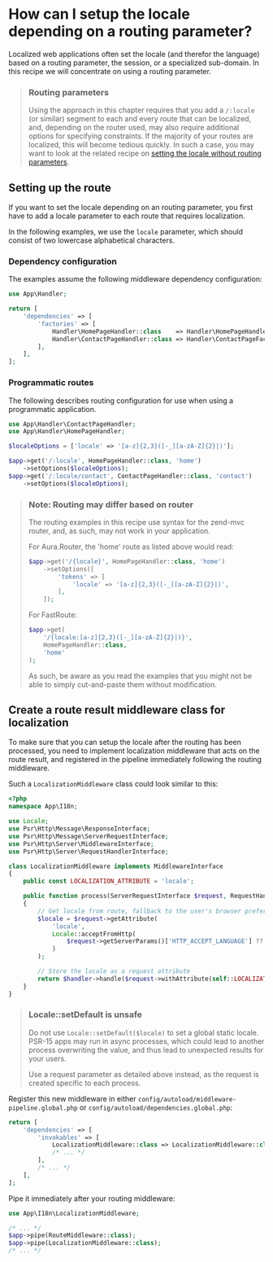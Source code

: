 # How can I setup the locale depending on a routing parameter?

Localized web applications often set the locale (and therefor the language)
based on a routing parameter, the session, or a specialized sub-domain.
In this recipe we will concentrate on using a routing parameter.

> ### Routing parameters
>
> Using the approach in this chapter requires that you add a `/:locale` (or
> similar) segment to each and every route that can be localized, and, depending
> on the router used, may also require additional options for specifying
> constraints. If the majority of your routes are localized, this will become
> tedious quickly. In such a case, you may want to look at the related recipe
> on [setting the locale without routing parameters](setting-locale-without-routing-parameter.md).

## Setting up the route

If you want to set the locale depending on an routing parameter, you first have
to add a locale parameter to each route that requires localization.

In the following examples, we use the `locale` parameter, which should consist
of two lowercase alphabetical characters.

### Dependency configuration

The examples assume the following middleware dependency configuration:

```php
use App\Handler;

return [
    'dependencies' => [
        'factories' => [
            Handler\HomePageHandler::class    => Handler\HomePageHandlerFactory::class,
            Handler\ContactPageHandler::class => Handler\ContactPageFactory::class,
        ],
    ],
];
```

### Programmatic routes

The following describes routing configuration for use when using a
programmatic application.

```php
use App\Handler\ContactPageHandler;
use App\Handler\HomePageHandler;

$localeOptions = ['locale' => '[a-z]{2,3}([-_][a-zA-Z]{2}|)'];

$app->get('/:locale', HomePageHandler::class, 'home')
    ->setOptions($localeOptions);
$app->get('/:locale/contact', ContactPageHandler::class, 'contact')
    ->setOptions($localeOptions);
```

> ### Note: Routing may differ based on router
>
> The routing examples in this recipe use syntax for the zend-mvc router, and,
> as such, may not work in your application.
>
> For Aura.Router, the 'home' route as listed above would read:
>
> ```php
> $app->get('/{locale}', HomePageHandler::class, 'home')
>     ->setOptions([
>         'tokens' => [
>             'locale' => '[a-z]{2,3}([-_][a-zA-Z]{2}|)',
>         ],
>     ]);
> ```
>
> For FastRoute:
>
> ```php
> $app->get(
>     '/{locale:[a-z]{2,3}([-_][a-zA-Z]{2}|)}',
>     HomePageHandler::class,
>     'home'
> );
> ```
>
> As such, be aware as you read the examples that you might not be able to
> simply cut-and-paste them without modification.


## Create a route result middleware class for localization

To make sure that you can setup the locale after the routing has been processed,
you need to implement localization middleware that acts on the route result, and
registered in the pipeline immediately following the routing middleware.

Such a `LocalizationMiddleware` class could look similar to this:

```php
<?php
namespace App\I18n;

use Locale;
use Psr\Http\Message\ResponseInterface;
use Psr\Http\Message\ServerRequestInterface;
use Psr\Http\Server\MiddlewareInterface;
use Psr\Http\Server\RequestHandlerInterface;

class LocalizationMiddleware implements MiddlewareInterface
{
    public const LOCALIZATION_ATTRIBUTE = 'locale';

    public function process(ServerRequestInterface $request, RequestHandlerInterface $handler) : ResponseInterface
    {
        // Get locale from route, fallback to the user's browser preference
        $locale = $request->getAttribute(
            'locale',
            Locale::acceptFromHttp(
                $request->getServerParams()['HTTP_ACCEPT_LANGUAGE'] ?? 'en_US'
            )
        );

        // Store the locale as a request attribute
        return $handler->handle($request->withAttribute(self::LOCALIZATION_ATTRIBUTE, $locale));
    }
}
```

> ### Locale::setDefault is unsafe
>
> Do not use `Locale::setDefault($locale)` to set a global static locale.
> PSR-15 apps may run in async processes, which could lead to another process
> overwriting the value, and thus lead to unexpected results for your users.
>
> Use a request parameter as detailed above instead, as the request is created
> specific to each process.

Register this new middleware in either `config/autoload/middleware-pipeline.global.php`
or `config/autoload/dependencies.global.php`:

```php
return [
    'dependencies' => [
        'invokables' => [
            LocalizationMiddleware::class => LocalizationMiddleware::class,
            /* ... */
        ],
        /* ... */
    ],
];
```

Pipe it immediately after your routing middleware:

```php
use App\I18n\LocalizationMiddleware;

/* ... */
$app->pipe(RouteMiddleware::class);
$app->pipe(LocalizationMiddleware::class);
/* ... */
```
